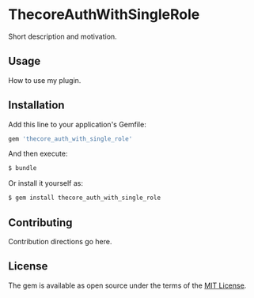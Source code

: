# ThecoreAuthWithSingleRole
Short description and motivation.

## Usage
How to use my plugin.

## Installation
Add this line to your application's Gemfile:

```ruby
gem 'thecore_auth_with_single_role'
```

And then execute:
```bash
$ bundle
```

Or install it yourself as:
```bash
$ gem install thecore_auth_with_single_role
```

## Contributing
Contribution directions go here.

## License
The gem is available as open source under the terms of the [MIT License](https://opensource.org/licenses/MIT).
